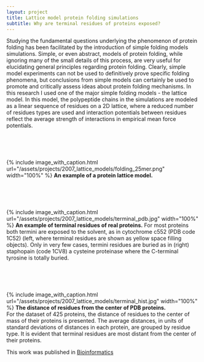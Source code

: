 ```yaml
---
layout: project
title: Lattice model protein folding simulations
subtitle: Why are terminal residues of proteins exposed?
---
```

Studying the fundamental questions underlying the phenomenon of protein folding has been facilitated by the introduction of simple folding models simulations. Simple, or even abstract, models of protein folding, while ignoring many of the small details of this process, are very useful for elucidating general principles regarding protein folding. Clearly, simple model experiments can not be used to definitively prove specific folding phenomena, but conclusions from simple models can certainly be used to promote and critically assess ideas about protein folding mechanisms. In this research I used one of the major simple folding models - the lattice model. In this model, the polypeptide chains in the simulations are modeled as a linear sequence of residues on a 2D lattice, where a reduced number of residues types are used and interaction potentials between residues reflect the average strength of interactions in empirical mean force potentials.

<br><br><br>

{%
	include image_with_caption.html
	url="/assets/projects/2007_lattice_models/folding_25mer.png"
	width="100%"
%}
**An example of a protein lattice model.** <br/>


<br><br><br>

{%
	include image_with_caption.html
	url="/assets/projects/2007_lattice_models/terminal_pdb.jpg"
	width="100%"
%}
**An example of terminal residues of real proteins.** 
For most proteins both termini are exposed to the solvent, as in cytochrome c552 (PDB code 1C52) (left, where terminal residues are shown as yellow space filling objects). Only in very few cases, termini residues are buried as in (right) staphopain (code 1CV8) a cysteine proteinase where the C-terminal tyrosine is totally buried.

<br><br><br>

{%
	include image_with_caption.html
	url="/assets/projects/2007_lattice_models/terminal_hist.jpg"
	width="100%"
%}
**The distance of residues from the center of PDB proteins.**  
For the dataset of 425 proteins, the distance of residues to the center of mass of their proteins is presented. The average distances, in units of standard deviations of distances in each protein, are grouped by residue type. It is evident that terminal residues are most distant from the center of their proteins.  

This work was published in <a href="https://doi.org/10.1093/bioinformatics/btl318" target="_blank">Bioinformatics</a> 




